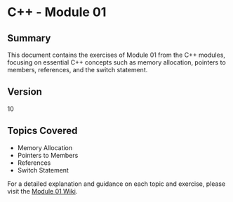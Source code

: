 # C++ - Module 01

## Summary

This document contains the exercises of Module 01 from the C++ modules, focusing on essential C++ concepts such as memory allocation, pointers to members, references, and the switch statement.

## Version

10

## Topics Covered

- Memory Allocation
- Pointers to Members
- References
- Switch Statement

For a detailed explanation and guidance on each topic and exercise, please visit the [Module 01 Wiki](https://github.com/qingqingqingli/CPP/wiki/Module01).

